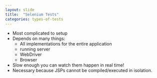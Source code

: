 ```yaml
---
layout: slide
title:  "Selenium Tests"
categories: types-of-tests
---
```


* Most complicated to setup
* Depends on many things:
    * All implementations for the entire application
    * running server
    * WebDriver
    * Browser
* Slow enough you can watch them happen in real time!
* Necessary because JSPs cannot be compiled/executed in isolation.
